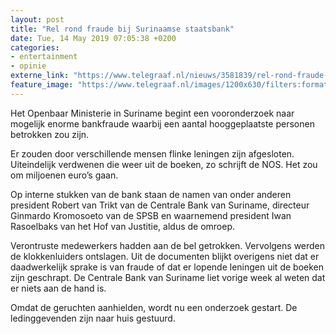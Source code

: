 ```yaml
---
layout: post
title: "Rel rond fraude bij Surinaamse staatsbank"
date: Tue, 14 May 2019 07:05:38 +0200
categories: 
- entertainment 
- opinie 
externe_link: "https://www.telegraaf.nl/nieuws/3581839/rel-rond-fraude-bij-surinaamse-staatsbank"
feature_image: "https://www.telegraaf.nl/images/1200x630/filters:format(jpeg):quality(80)/cdn-kiosk-api.telegraaf.nl/80ab1a02-7606-11e9-992a-0255c322e81b.jpg"
---
```


<p class="intro">Het Openbaar Ministerie in Suriname begint een vooronderzoek naar mogelijk enorme bankfraude waarbij een aantal hooggeplaatste personen betrokken zou zijn.</p> <p>Er zouden door verschillende mensen flinke leningen zijn afgesloten. Uiteindelijk verdwenen die weer uit de boeken, zo schrijft de NOS. Het zou om miljoenen euro’s gaan.</p><p>Op interne stukken van de bank staan de namen van onder anderen president Robert van Trikt van de Centrale Bank van Suriname, directeur Ginmardo Kromosoeto van de SPSB en waarnemend president Iwan Rasoelbaks van het Hof van Justitie, aldus de omroep.</p><p>Verontruste medewerkers hadden aan de bel getrokken. Vervolgens werden de klokkenluiders ontslagen. Uit de documenten blijkt overigens niet dat er daadwerkelijk sprake is van fraude of dat er lopende leningen uit de boeken zijn geschrapt. De Centrale Bank van Suriname liet vorige week al weten dat er niets aan de hand is.</p><p>Omdat de geruchten aanhielden, wordt nu een onderzoek gestart. De ledinggevenden zijn naar huis gestuurd.</p>

